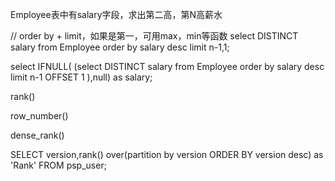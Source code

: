 Employee表中有salary字段，求出第二高，第N高薪水

// order by + limit，如果是第一，可用max，min等函数
select DISTINCT salary from Employee
order by salary desc
limit n-1,1;

select IFNULL(
(select DISTINCT salary
from Employee
order by salary desc
limit n-1 OFFSET 1
),null) as salary;


rank()

row_number()

dense_rank()


SELECT version,rank() over(partition by version ORDER BY version desc) as 'Rank'
FROM psp_user;

